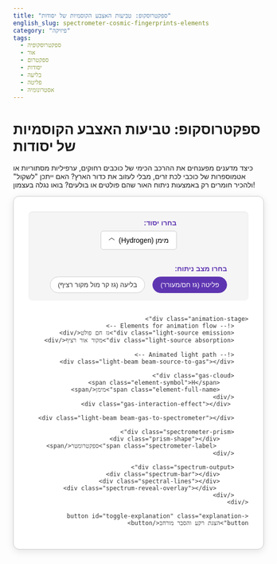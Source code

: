 ```yaml
---
title: "ספקטרוסקופ: טביעות האצבע הקוסמיות של יסודות"
english_slug: spectrometer-cosmic-fingerprints-elements
category: "פיזיקה"
tags:
  - ספקטרוסקופיה
  - אור
  - ספקטרום
  - יסודות
  - בליעה
  - פליטה
  - אסטרונומיה
---
```

# ספקטרוסקופ: טביעות האצבע הקוסמיות של יסודות
כיצד מדענים מפענחים את ההרכב הכימי של כוכבים רחוקים, ערפיליות מסתוריות או אטמוספרות של כוכבי לכת זרים, מבלי לעזוב את כדור הארץ? האם ייתכן "לשקול" ולהכיר חומרים רק באמצעות ניתוח האור שהם פולטים או בולעים? בואו נגלה בעצמון!

<div class="spectrometer-app">
    <div class="controls-panel">
        <div class="control-group">
            <label for="element-select" class="control-label">בחרו יסוד:</label>
            <div class="select-wrapper">
                 <select id="element-select">
                    <option value="hydrogen">מימן (Hydrogen)</option>
                    <option value="helium">הליום (Helium)</option>
                    <option value="lithium">ליתיום (Lithium)</option>
                    <option value="sodium">נתרן (Sodium)</option>
                    <option value="neon">נאון (Neon)</option>
                </select>
            </div>
        </div>
        <div class="control-group">
            <label class="control-label">בחרו מצב ניתוח:</label>
            <div class="radio-group">
                <input type="radio" id="mode-emission" name="mode" value="emission" checked>
                <label for="mode-emission">פליטה (גז חם/מעורר)</label>
                <input type="radio" id="mode-absorption" name="mode" value="absorption">
                <label for="mode-absorption">בליעה (גז קר מול מקור רציף)</label>
            </div>
        </div>
    </div>

    <div class="animation-stage">
        <!-- Elements for animation flow -->
        <div class="light-source emission">גז חם פולט</div>
        <div class="light-source absorption">מקור אור רציף</div>

        <!-- Animated light path -->
        <div class="light-beam beam-source-to-gas"></div>

        <div class="gas-cloud">
            <span class="element-symbol">H</span>
            <span class="element-full-name">מימן</span>
        </div>
         <div class="gas-interaction-effect"></div>

        <div class="light-beam beam-gas-to-spectrometer"></div>

        <div class="spectrometer-prism">
            <div class="prism-shape"></div>
             <span class="spectrometer-label">ספקטרומטר</span>
        </div>

        <div class="spectrum-output">
            <div class="spectrum-bar"></div>
            <div class="spectral-lines"></div>
             <div class="spectrum-reveal-overlay"></div>
        </div>
    </div>

    <button id="toggle-explanation" class="explanation-button">הצגת רקע והסבר מורחב</button>
</div>


<style>
    :root {
        --primary-color: #5e35b1; /* Deep Purple */
        --secondary-color: #e0e0e0; /* Light Gray */
        --background-color: #f5f5f5; /* Very Light Gray */
        --card-background: #ffffff; /* White */
        --text-color: #333; /* Dark Gray */
        --border-color: #cccccc; /* Gray */
        --spectrum-height: 80px;
        --beam-color: rgba(255, 255, 255, 0.8);
        --beam-width: 8px;
        --speed-fast: 0.8s;
        --speed-medium: 1.5s;
        --speed-slow: 2s;
    }

    .spectrometer-app {
        direction: rtl;
        font-family: 'Arial', sans-serif;
        padding: 30px;
        border: 1px solid var(--border-color);
        border-radius: 12px;
        margin-bottom: 30px;
        background-color: var(--card-background);
        color: var(--text-color);
        box-shadow: 0 4px 15px rgba(0, 0, 0, 0.1);
        max-width: 900px;
        margin-left: auto;
        margin-right: auto;
    }

    .controls-panel {
        display: flex;
        flex-wrap: wrap;
        gap: 30px;
        margin-bottom: 30px;
        justify-content: center;
        padding: 15px;
        background-color: var(--background-color);
        border-radius: 8px;
        box-shadow: inset 0 1px 3px rgba(0,0,0,0.05);
    }

    .control-group {
        display: flex;
        flex-direction: column;
        align-items: flex-start;
    }

    .control-label {
        font-size: 1em;
        margin-bottom: 8px;
        color: var(--primary-color);
        font-weight: bold;
    }

    .select-wrapper select {
        padding: 10px 15px;
        border: 1px solid var(--border-color);
        border-radius: 5px;
        background-color: white;
        font-size: 1em;
        cursor: pointer;
        outline: none;
        appearance: none; /* Remove default arrow */
        background-image: url('data:image/svg+xml;charset=US-ASCII,%3Csvg%20xmlns%3D%22http%3A%2F%2Fwww.w3.org%2F2000%2Fsvg%22%20width%3D%22292.4%22%20height%3D%22292.4%22%3E%3Cpath%20fill%3D%22%23666666%22%20d%3D%22M287%2C114.7L159.3%2C23.4c-5.3-4.2-12.9-4.2-18.2%2C0l-128.7%2C91.3c-6.5%2C4.6-7.9%2C14.5-3.5%2C21c4.4%2C6.5%2C14.3%2C7.9%2C20.8%2C3.5l118.2-83.9l118.2%2C83.9c6.5%2C4.6%2C16.4%2C3.2%2C20.8-3.5C294.9%2C129.2%2C293.5%2C119.3%2C287%2C114.7z%22%2F%3E%3C%2Fsvg%3E');
        background-repeat: no-repeat;
        background-position: left 15px center; /* Position arrow on the left for RTL */
        background-size: 12px;
        padding-left: 35px; /* Make space for arrow */
    }

     .select-wrapper select:focus {
         border-color: var(--primary-color);
         box-shadow: 0 0 5px rgba(var(--primary-color), 0.5);
     }


    .radio-group {
        display: flex;
        gap: 15px;
        align-items: center;
    }

    .radio-group input[type="radio"] {
        /* Hide default radio */
        position: absolute;
        opacity: 0;
        pointer-events: none;
    }

    .radio-group label {
        display: inline-block;
        padding: 8px 15px;
        border: 1px solid var(--border-color);
        border-radius: 20px;
        cursor: pointer;
        transition: all 0.3s ease;
        font-size: 0.95em;
        background-color: white;
    }

    .radio-group input[type="radio"]:checked + label {
        background-color: var(--primary-color);
        color: white;
        border-color: var(--primary-color);
        box-shadow: 0 2px 5px rgba(var(--primary-color), 0.3);
    }

    .radio-group label:hover {
         border-color: var(--primary-color);
    }

    .animation-stage {
        display: flex;
        align-items: center;
        /* justify-content: space-between; /* Distribute space */
        gap: 10px; /* Adjust gap */
        height: 150px; /* Increased height */
        position: relative;
        margin-bottom: 30px;
        background-color: var(--background-color);
        border-radius: 8px;
        padding: 20px;
        overflow: hidden; /* Hide beams outside */
    }

    .light-source {
        padding: 8px 15px;
        border-radius: 20px; /* Pill shape */
        font-size: 0.9em;
        white-space: nowrap;
        flex-shrink: 0; /* Prevent shrinking */
        box-shadow: 0 2px 5px rgba(0,0,0,0.1);
        position: relative;
        z-index: 2;
    }

    .light-source.emission {
        background-color: #ff7f00; /* Warm color */
        color: white;
    }

    .light-source.absorption {
        background-color: #ffffff; /* White */
        color: var(--text-color);
        border: 1px solid var(--border-color);
    }

    /* Beams - Initially hidden or reset */
    .light-beam {
        position: absolute;
        height: var(--beam-width);
        background: linear-gradient(to left, var(--beam-color), transparent); /* Fade effect */
        z-index: 1;
        opacity: 0; /* Start hidden */
        transform: translateX(0); /* Reset transform */
    }

    .beam-source-to-gas {
         right: 160px; /* Position based on light source width + padding */
         width: 100px; /* Initial width */
         top: calc(50% - var(--beam-width) / 2);
    }

    .beam-gas-to-spectrometer {
        right: calc(160px + 100px + 10px); /* Position after gas cloud */
        width: 100px;
        top: calc(50% - var(--beam-width) / 2);
    }

    /* Animation Keyframes */
    @keyframes flowLightRTL {
        0% { opacity: 1; transform: translateX(0); }
        80% { opacity: 1; transform: translateX(-100px); } /* Move 100px left */
        100% { opacity: 0; transform: translateX(-100px); }
    }
    @keyframes flowLightRTLShort {
         0% { opacity: 1; transform: translateX(0); }
         80% { opacity: 1; transform: translateX(-80px); } /* Move slightly less */
         100% { opacity: 0; transform: translateX(-80px); }
    }


    .spectrometer-app.animate .light-beam.beam-source-to-gas {
        animation: flowLightRTL var(--speed-medium) ease-out forwards;
    }
     .spectrometer-app.animate .light-beam.beam-gas-to-spectrometer {
         animation: flowLightRTLShort var(--speed-slow) ease-out var(--speed-fast) forwards; /* Start after first beam hits gas */
     }


    .gas-cloud {
        width: 100px; /* Increased size */
        height: 100px;
        background: radial-gradient(circle, rgba(94, 53, 177, 0.3) 0%, rgba(94, 53, 177, 0) 70%); /* Use primary color */
        border-radius: 50%;
        display: flex;
        flex-direction: column;
        align-items: center;
        justify-content: center;
        font-size: 0.9em;
        text-align: center;
        position: relative;
        z-index: 2;
        flex-shrink: 0;
        border: 1px solid rgba(94, 53, 177, 0.5); /* Subtle border */
    }

    .element-symbol {
        font-size: 2em;
        font-weight: bold;
        color: var(--primary-color);
        margin-bottom: 2px;
    }
    .element-full-name {
        font-size: 0.8em;
        color: var(--text-color);
    }

    .gas-interaction-effect {
         position: absolute;
         width: 120px;
         height: 120px;
         border-radius: 50%;
         background-color: rgba(var(--primary-color), 0.5); /* Pulsing effect */
         opacity: 0;
         z-index: 3;
         transform: scale(0);
    }

    @keyframes gasPulse {
        0% { opacity: 0.6; transform: scale(0.8); }
        50% { opacity: 0; transform: scale(1.2); }
        100% { opacity: 0; transform: scale(1.2); } /* Stay hidden */
    }

    .spectrometer-app.animate .gas-interaction-effect {
        animation: gasPulse var(--speed-fast) ease-out var(--speed-medium) forwards; /* Pulse when beam hits */
    }


    .spectrometer-prism {
        width: 80px; /* Increased size */
        height: 80px;
        position: relative;
        z-index: 2;
        flex-shrink: 0;
         display: flex;
         flex-direction: column;
         align-items: center;
         justify-content: center;
         padding-left: 10px; /* Space for shape */
    }

    .prism-shape {
        width: 100%;
        height: 100%;
        background-color: #b0bec5; /* Grayish blue */
        clip-path: polygon(0% 0%, 100% 50%, 0% 100%); /* Prism shape */
        position: absolute;
        top: 0;
        right: 0;
        box-shadow: 0 2px 8px rgba(0,0,0,0.2);
    }
     .spectrometer-label {
         position: absolute;
         font-size: 0.7em;
         color: white;
         z-index: 1;
         left: 5px; /* Position text on the prism */
         transform: translateY(-50%);
         top: 50%;
         font-weight: bold;
     }


    .spectrum-output {
        flex-grow: 1; /* Take remaining space */
        height: var(--spectrum-height);
        border: 1px solid var(--border-color);
        position: relative;
        overflow: hidden;
        border-radius: 5px;
        background-color: black; /* Default black for emission */
        box-shadow: inset 0 0 10px rgba(0,0,0,0.2);
    }

     .mode-absorption .spectrum-output {
         background-color: transparent; /* Transparent for absorption to show gradient */
     }


    .spectrum-bar {
        position: absolute;
        top: 0;
        right: 0; /* Start from right for RTL */
        bottom: 0;
        left: 0;
        background: linear-gradient(to left, red, orange, yellow, green, blue, indigo, violet); /* Visible spectrum colors RTL */
        background-size: 100% 100%;
        transition: opacity var(--speed-medium) ease-out;
        opacity: 1; /* Default visible */
    }

    .mode-emission .spectrum-bar {
        opacity: 0; /* Hide continuous spectrum in emission mode */
    }

    .spectrum-output .spectral-lines {
        position: absolute;
        top: 0;
        right: 0; /* Lines positioned from the right */
        bottom: 0;
        left: 0;
        z-index: 3; /* Above the spectrum bar and overlay */
        pointer-events: none; /* Lines shouldn't block interaction */
        transition: opacity var(--speed-medium) ease-out var(--speed-slow); /* Fade in lines after spectrum appears */
        opacity: 0;
    }

     .spectrometer-app.animate .spectral-lines {
         opacity: 1; /* Reveal lines when animating */
     }


    .spectral-line {
        position: absolute;
        top: 0;
        bottom: 0;
        width: 2px; /* Default width */
        background-color: black; /* Default black for absorption */
        transition: right var(--speed-fast) ease-out, background-color var(--speed-fast) ease-out, width 0.3s ease, box-shadow 0.3s ease; /* Smooth transitions */
    }

    .mode-emission .spectral-line {
        width: 3px; /* Wider for emission lines */
        box-shadow: 0 0 6px rgba(255, 255, 255, 0.8); /* Default glow, will be overridden by JS color */
    }

     .mode-emission .spectral-line[style*="background-color: rgb(255, 0, 0)"] { box-shadow: 0 0 6px rgba(255, 0, 0, 0.8); }
     .mode-emission .spectral-line[style*="background-color: rgb(0, 255, 255)"] { box-shadow: 0 0 6px rgba(0, 255, 255, 0.8); }
     .mode-emission .spectral-line[style*="background-color: rgb(0, 0, 255)"] { box-shadow: 0 0 6px rgba(0, 0, 255, 0.8); }
     .mode-emission .spectral-line[style*="background-color: rgb(75, 0, 130)"] { box-shadow: 0 0 6px rgba(75, 0, 130, 0.8); } /* Indigo */
     .mode-emission .spectral-line[style*="background-color: rgb(255, 165, 0)"] { box-shadow: 0 0 6px rgba(255, 165, 0, 0.8); } /* Orange */
     .mode-emission .spectral-line[style*="background-color: rgb(255, 255, 0)"] { box-shadow: 0 0 6px rgba(255, 255, 0, 0.8); } /* Yellow */
     .mode-emission .spectral-line[style*="background-color: rgb(0, 128, 0)"] { box-shadow: 0 0 6px rgba(0, 128, 0, 0.8); } /* Green */
     .mode-emission .spectral-line[style*="background-color: rgb(255, 69, 0)"] { box-shadow: 0 0 6px rgba(255, 69, 0, 0.8); } /* Red-Orange */
     .mode-emission .spectral-line[style*="background-color: rgb(255, 99, 71)"] { box-shadow: 0 0 6px rgba(255, 99, 71, 0.8); } /* Tomato */
     .mode-emission .spectral-line[style*="background-color: rgb(255, 127, 80)"] { box-shadow: 0 0 6px rgba(255, 127, 80, 0.8); } /* Coral */


    .mode-emission .light-source.absorption,
    .mode-absorption .light-source.emission {
        display: none;
    }

     /* Spectrum reveal animation */
     .spectrum-reveal-overlay {
         position: absolute;
         top: 0;
         right: 0;
         bottom: 0;
         left: 0;
         background-color: var(--card-background); /* Match app background initially */
         z-index: 4; /* Above lines initially */
         transition: transform var(--speed-slow) ease-out var(--speed-slow); /* Start transform after beams */
         transform-origin: right center; /* Reveal from the right */
         transform: scaleX(1); /* Fully cover initially */
     }
      .spectrometer-app.animate .spectrum-reveal-overlay {
          transform: scaleX(0); /* Scale down to reveal */
      }
     .spectrometer-app.animate .spectrum-reveal-overlay.hide {
         /* This class helps ensure it stays hidden after animation */
         display: none;
     }


    #explanation {
        display: none; /* Hidden by default */
        border: 1px solid var(--border-color);
        padding: 30px;
        margin-top: 20px;
        background-color: var(--background-color);
        border-radius: 8px;
        direction: rtl;
        line-height: 1.7;
        color: var(--text-color);
    }

    #explanation h2 {
        margin-top: 0;
        color: var(--primary-color);
        border-bottom: 2px solid var(--primary-color);
        padding-bottom: 15px;
        margin-bottom: 20px;
    }

     #explanation h3 {
         color: #673ab7; /* Slightly lighter purple */
         margin-top: 25px;
         margin-bottom: 10px;
         border-right: 3px solid #d1c4e9; /* Light purple marker */
         padding-right: 8px;
     }

     #explanation p {
         margin-bottom: 15px;
     }

     #explanation ul {
         margin-bottom: 15px;
         padding-right: 20px;
     }

     #explanation li {
         margin-bottom: 8px;
     }

    .explanation-button {
        display: block;
        margin: 30px auto 0;
        padding: 12px 25px;
        font-size: 1em;
        cursor: pointer;
        border: none;
        background-color: var(--primary-color);
        color: white;
        border-radius: 25px; /* Pill shape */
        transition: background-color 0.3s ease, transform 0.1s ease;
        box-shadow: 0 3px 8px rgba(0,0,0,0.2);
    }

    .explanation-button:hover {
        background-color: #7e57c2; /* Lighter purple */
    }

     .explanation-button:active {
         transform: scale(0.98);
     }


    /* Responsive adjustments */
    @media (max-width: 768px) {
        .spectrometer-app {
            padding: 15px;
        }
        .controls-panel {
            flex-direction: column;
            gap: 20px;
        }
        .animation-stage {
            flex-direction: column;
            height: auto;
            padding: 15px;
             gap: 15px;
        }
         .light-source, .gas-cloud, .spectrometer-prism {
             margin: 0 auto; /* Center elements */
         }

         .light-beam {
             /* Adjust beam positioning for vertical flow if needed, or simplify */
             /* For this simple animation, keeping horizontal might be ok but less realistic */
             /* Let's hide beams on small screens for simplicity, or make them static indicators */
             display: none; /* Hide beams on small screens for simplicity */
         }

         .gas-interaction-effect {
             /* Adjust positioning if beams hidden */
              top: initial; bottom: initial; left: initial; right: initial;
              position: relative; /* Change positioning */
              margin-top: -10px; /* Overlap slightly */
         }
         .spectrometer-prism {
             padding-left: 0; /* Center label */
         }
         .spectrometer-label {
             left: 50%;
             transform: translate(-50%, -50%);
         }
         .spectrum-output {
             width: 100%; /* Full width */
             flex-grow: 0;
         }

    }
</style>

<div id="explanation">
    <h2>הסבר: ספקטרוסקופיה - האור שמספר סיפור</h2>

    <h3>מהו אור ואיך הוא נפרד לצבעים? (ספקטרום)</h3>
    <p>האור שאנו רואים הוא למעשה גל אלקטרומגנטי, סוג של אנרגיה המתפשטת במרחב. "אור לבן" - כמו אור שמש או אור מנורה - אינו צבע אחד, אלא אוסף של כל הצבעים הנראים (קשת הצבעים), שלכל אחד מהם "אורך גל" שונה. ספקטרוסקופ (או פריזמה פשוטה) הוא מכשיר שיודע לפרק את האור ה"לבן" לרכיביו לפי אורכי גל, וליצור את רצועת הצבעים המוכרת שנקראת <strong>ספקטרום רציף</strong>.</p>

    <h3>אטומים ואנרגיה: הקשר לאור</h3>
    <p>בתוך כל יסוד (כמו מימן, חמצן או ברזל), האלקטרונים שמקיפים את גרעין האטום אינם יכולים להימצא בכל מקום סתם כך. הם מוגבלים לרמות אנרגיה מדויקות וספציפיות, כמו מדרגות בסולם. אלקטרון יכול לעלות או לרדת במדרגות האנרגיה הללו רק על ידי קליטה או שחרור של מנות אנרגיה מדויקות - "פוטונים". כל פוטון נושא איתו כמות אנרגיה מסוימת, שמתאימה לצבע (אורך גל) מסוים של אור.</p>
    <ul>
        <li>כשאטום <strong>חם</strong> או <strong>מעורר אנרגטית</strong>, האלקטרונים שלו קופצים לרמות גבוהות יותר. כשהם חוזרים לרמות נמוכות יותר, הם משחררים את עודף האנרגיה שלהם בצורת פוטונים - כלומר, הם <strong>פולטים אור</strong> בצבעים מאוד ספציפיים שתואמים להפרשי האנרגיה בין המדרגות.</li>
        <li>כשאור לבן <strong>רציף</strong> עובר דרך גז <strong>קר</strong>, האלקטרונים באטומי הגז יכולים <strong>לבלוע</strong> רק את הפוטונים שהאנרגיה שלהם מתאימה בדיוק להפרש בין רמות האנרגיה שלהם. האור בצבעים אלו "נאכל" על ידי הגז, והם חסרים בספקטרום הסופי.</li>
    </ul>


    <h3>"טביעת האצבע" הייחודית של כל יסוד</h3>
    <p>מכיוון שהמבנה של כל אטום והמדרגות האנרגטיות הייחודיות לו שונות מיסוד ליסוד, גם הפרשי האנרגיה האפשריים בין המדרגות שונים. לכן, כל יסוד בולע או פולט אור רק באורכי גל (צבעים) מאוד ספציפיים וקבועים לו. התבנית הזו של קווי אור ספציפיים (או קווי חושך בספקטרום רציף) היא כמו "טביעת אצבע" כימית - היא ייחודית לכל יסוד ומאפשרת לזהות אותו בוודאות.</p>

    <h3>ספקטרום פליטה מול ספקטרום בליעה</h3>
    <ul>
        <li><strong>ספקטרום פליטה:</strong> מתקבל כשאור מגיע ישירות מגז חם או פלזמה (כמו בנורות ניאון או בשמש עצמה). רואים קווים <strong>צבעוניים בהירים</strong> על רקע <strong>שחור</strong>. אלו הצבעים שהאטומים בגז פולטים.</li>
        <li><strong>ספקטרום בליעה:</strong> מתקבל כשאור רציף (ממקור חם מאוד וצפוף, כמו ליבת כוכב) עובר דרך גז <strong>קר יותר</strong> (כמו האטמוספרה של הכוכב). רואים קווים <strong>שחורים</strong> על רקע <strong>ספקטרום צבעוני רציף</strong>. הקווים השחורים הם הצבעים שהאטומים בגז הקר יותר בלעו.</li>
    </ul>
    <p>הדבר המדהים הוא שמיקומי הקווים הצבעוניים בספקטרום הפליטה של יסוד מסוים תואמים בדיוק למיקומי הקווים השחורים בספקטרום הבליעה של אותו יסוד!</p>

    <h3>למה זה חשוב? ספקטרוסקופיה בעולם האמיתי</h3>
    <p>ספקטרוסקופיה היא אחד הכלים החזקים ביותר במדע:</p>
    <ul>
        <li><strong>באסטרונומיה:</strong> מאפשרת לדעת ממה עשויים כוכבים רחוקים, גלקסיות וערפיליות (מימן, הליום, ברזל וכו'), מה הטמפרטורה והלחץ שלהם, ואפילו אם הם נעים אלינו או מתרחקים מאיתנו (באמצעות ניתוח הסטה של הקווים עקב אפקט דופלר).</li>
        <li><strong>בכימיה ובביולוגיה:</strong> משמשת לזיהוי חומרים שונים, ניתוח מבנה מולקולרי, ובדיקות רפואיות.</li>
        <li><strong>בתעשייה:</strong> לבקרת איכות, זיהוי זיהומים, ופיתוח חומרים חדשים.</li>
    </ul>
    <p>היכולת לנתח אור פותחת חלון אל היקום, מאפשרת לנו להבין את ההרכב של כוכבים שנוצרו לפני מיליארדי שנים, ולפתח טכנולוגיות חדשות כאן על כדור הארץ - והכל מתבסס על "טביעות האצבע" הייחודיות של היסודות!</p>
</div>

<script>
    const elementSelect = document.getElementById('element-select');
    const modeEmission = document.getElementById('mode-emission');
    const modeAbsorption = document.getElementById('mode-absorption');
    const spectralLinesContainer = document.querySelector('.spectral-lines');
    const explanationDiv = document.getElementById('explanation');
    const toggleButton = document.getElementById('toggle-explanation');
    const animationStage = document.querySelector('.animation-stage'); // Use animation-stage
    const appContainer = document.querySelector('.spectrometer-app'); // Main container for animation class
    const elementSymbol = document.querySelector('.element-symbol');
    const elementFullName = document.querySelector('.element-full-name');
    const spectrumRevealOverlay = document.querySelector('.spectrum-reveal-overlay');

    // Simplified spectral data: Position is percentage from the RIGHT (due to RTL).
    // Color is for emission mode. Black is used for absorption lines.
    // Added element symbol and full name for display.
    const spectralData = {
        hydrogen: {
            symbol: 'H',
            name: 'מימן',
            emission: [
                { pos: 85, color: '#FF0000' }, // H-alpha (Red)
                { pos: 75, color: '#00FFFF' }, // H-beta (Cyan)
                { pos: 70, color: '#0000FF' }, // H-gamma (Blue)
                { pos: 55, color: '#4B0082' }  // H-delta (Indigo/Violet) - simplified positions
            ],
            absorption: [
                { pos: 85, color: 'black' },
                { pos: 75, color: 'black' },
                { pos: 70, color: 'black' },
                { pos: 55, color: 'black' }
            ]
        },
        helium: {
            symbol: 'He',
            name: 'הליום',
            emission: [
                { pos: 90, color: '#FFA500' }, // Orange
                { pos: 80, color: '#FFFF00' }, // Yellow
                { pos: 65, color: '#008000' }, // Green
                { pos: 50, color: '#4B0082' }  // Indigo
            ], // Simplified, representative lines
            absorption: [
                { pos: 90, color: 'black' },
                { pos: 80, color: 'black' },
                { pos: 65, color: 'black' },
                { pos: 50, color: 'black' }
            ]
        },
        lithium: {
             symbol: 'Li',
             name: 'ליתיום',
             emission: [{ pos: 67, color: '#FF0000' }], // Simplified, main line (Red)
             absorption: [{ pos: 67, color: 'black' }]
        },
        sodium: {
             symbol: 'Na',
             name: 'נתרן',
             emission: [{ pos: 58, color: '#FFFF00' }, { pos: 59, color: '#FFFF00' }], // Famous doublet (Yellow)
             absorption: [{ pos: 58, color: 'black' }, { pos: 59, color: 'black' }]
        },
        neon: {
             symbol: 'Ne',
             name: 'נאון',
             emission: [
                 { pos: 92, color: '#FF4500' }, // OrangeRed
                 { pos: 88, color: '#FF6347' }, // Tomato
                 { pos: 83, color: '#FF7F50' }, // Coral
                 { pos: 79, color: '#FF8C00' }, // DarkOrange
                 { pos: 62, color: '#FFFF00' }  // Yellow
            ], // Many lines, simplify to a few prominent ones
             absorption: [
                 { pos: 92, color: 'black' },
                 { pos: 88, color: 'black' },
                 { pos: 83, color: 'black' },
                 { pos: 79, color: 'black' },
                 { pos: 62, color: 'black' }
            ]
        }
    };

    function updateSpectrum() {
        const selectedElementKey = elementSelect.value;
        const selectedMode = modeEmission.checked ? 'emission' : 'absorption';
        const elementData = spectralData[selectedElementKey];
        const lines = elementData[selectedMode];

        // Update gas cloud label
        elementSymbol.textContent = elementData.symbol;
        elementFullName.textContent = elementData.name;


        // Clear previous lines
        spectralLinesContainer.innerHTML = '';

        // Set mode class for CSS
        animationStage.classList.remove('mode-emission', 'mode-absorption');
        animationStage.classList.add(`mode-${selectedMode}`);

        // Reset animation state and start animation
        appContainer.classList.remove('animate');
         // Force reflow to restart CSS animations
        void appContainer.offsetWidth;
        appContainer.classList.add('animate');


        // Add new lines with a slight delay to match spectrum reveal animation
        // Wait for spectrum reveal overlay to start hiding
        setTimeout(() => {
            lines.forEach(line => {
                const lineDiv = document.createElement('div');
                lineDiv.classList.add('spectral-line');
                // Position from the right (RTL)
                lineDiv.style.right = `${line.pos}%`;
                // Set color for emission, black for absorption
                lineDiv.style.backgroundColor = selectedMode === 'emission' ? line.color : 'black';
                 // No need to set width/shadow here, CSS handles it based on mode

                spectralLinesContainer.appendChild(lineDiv);
            });
        }, parseFloat(getComputedStyle(spectrumRevealOverlay).transitionDuration) * 1000 + parseFloat(getComputedStyle(spectrumRevealOverlay).transitionDelay) * 1000 - 100); // Add lines slightly before overlay finishes


         // Hide overlay completely after animation
         spectrumRevealOverlay.addEventListener('transitionend', function handler() {
             if (appContainer.classList.contains('animate')) { // Only hide if we just finished an animation
                 spectrumRevealOverlay.classList.add('hide');
             }
              spectrumRevealOverlay.removeEventListener('transitionend', handler);
         });

         // In case of rapid changes, ensure overlay is visible before restart
         spectrumRevealOverlay.classList.remove('hide');
         spectrumRevealOverlay.style.transform = 'scaleX(1)'; // Reset transform
         // Force reflow
         void spectrumRevealOverlay.offsetWidth;


    }

    function toggleExplanation() {
        const isHidden = explanationDiv.style.display === 'none' || explanationDiv.style.display === '';
        explanationDiv.style.display = isHidden ? 'block' : 'none';
        toggleButton.textContent = isHidden ? 'הסתר רקע והסבר מורחב' : 'הצגת רקע והסבר מורחב';
    }

    // Add event listeners
    elementSelect.addEventListener('change', updateSpectrum);
    modeEmission.addEventListener('change', updateSpectrum);
    modeAbsorption.addEventListener('change', updateSpectrum);
    toggleButton.addEventListener('click', toggleExplanation);

    // Initial update on page load
    updateSpectrum();

</script>
```